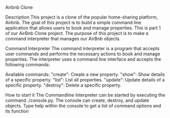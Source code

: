 Airbnb Clone

Description
This project is a clone of the popular home-sharing platform, Airbnb. The goal of this project is to build a simple command line application that allows users to book and manage properties.
This is part 1 of our AirBnb Clone project. The purpose of this project is to make a command interpreter that manages our AirBnb objects.

Command Interpreter
The command interpreter is a program that accepts user commands and performs the necessary actions to book and manage properties. The interpreter uses a command line interface and accepts the following commands:

Available commands:
"create": Create a new property.
"show": Show details of a specific property.
"list": List all properties.
"update": Update details of a specific property.
"destroy": Delete a specific property.

How to start it
The Commandline Interpreter can be started by executing the command ./console.py. The console can create, destroy, and update objects. Type help within the console to get a list of command options and its function
